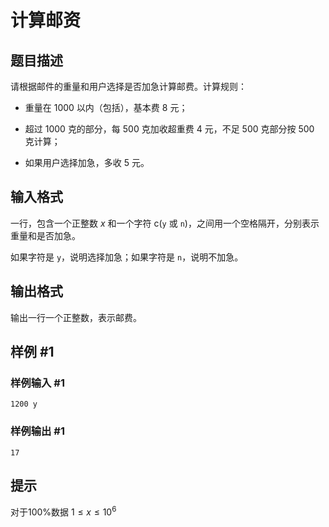 # 计算邮资

## 题目描述

请根据邮件的重量和用户选择是否加急计算邮费。计算规则：

- 重量在 $1000$ 以内（包括），基本费 $8$ 元；

- 超过 $1000$ 克的部分，每 $500$ 克加收超重费 $4$ 元，不足 $500$ 克部分按 $500$ 克计算；

- 如果用户选择加急，多收 $5$ 元。

## 输入格式

一行，包含一个正整数 $x$ 和一个字符 c(`y` 或 `n`)，之间用一个空格隔开，分别表示重量和是否加急。

如果字符是 `y`，说明选择加急；如果字符是 `n`，说明不加急。

## 输出格式

输出一行一个正整数，表示邮费。

## 样例 #1

### 样例输入 #1
```
1200 y
```

### 样例输出 #1

```
17
```

## 提示

对于100%数据 $1\leq x\leq 10^6$
